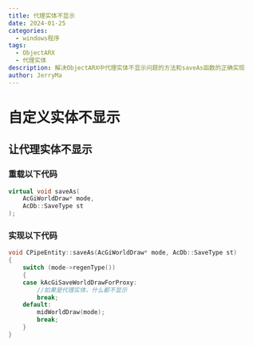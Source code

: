```yaml
---
title: 代理实体不显示
date: 2024-01-25
categories:
  - windows程序
tags:
  - ObjectARX
  - 代理实体
description: 解决ObjectARX中代理实体不显示问题的方法和saveAs函数的正确实现
author: JerryMa
---
```


# 自定义实体不显示

## 让代理实体不显示

### 重载以下代码

```cpp
virtual void saveAs(
    AcGiWorldDraw* mode,
    AcDb::SaveType st
);
```

### 实现以下代码

```cpp
void CPipeEntity::saveAs(AcGiWorldDraw* mode, AcDb::SaveType st)
{
    switch (mode->regenType())
    {
    case kAcGiSaveWorldDrawForProxy:
        //如果是代理实体，什么都不显示
        break;
    default:
        midWorldDraw(mode);
        break;
    }
}
```



